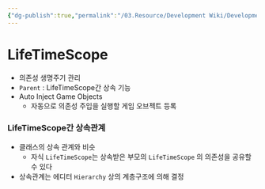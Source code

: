 ```yaml
---
{"dg-publish":true,"permalink":"/03.Resource/Development Wiki/Development Wiki (Sources)/VContainer - LifeTimeScope/","noteIcon":"","created":"2025-05-23T02:08:59.827+09:00","updated":"2025-07-19T22:58:36.981+09:00"}
---
```


# LifeTimeScope

- 의존성 생명주기 관리
- `Parent` : LifeTimeScope간 상속 기능
- Auto Inject Game Objects
    - 자동으로 의존성 주입을 실행할 게임 오브젝트 등록

### LifeTimeScope간 상속관계

- 클래스의 상속 관계와 비슷
    - 자식 `LifeTimeScope`는 상속받은 부모의 `LifeTimeScope` 의 의존성을 공유할 수 있다
- 상속관계는 에디터 `Hierarchy` 상의 계층구조에 의해 결정